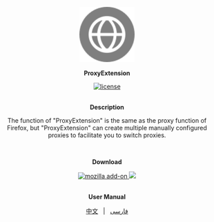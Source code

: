 <div align="center">
	<p>
		<a href="README.md">
			<img src="icons/icon.svg" width="128" alt="ProxyExtension" />
		</a>
	</p>
	<p>
		<b>
			ProxyExtension
		</b>
	</p>
	<a href="LICENSE">
		<img src="https://img.shields.io/github/license/Webb-L/ProxyExtensionFirefox" alt="license" />
	</a>
	<br>
	<br>
	<p>
		<b>
			Description
		</b>
	</p>
	<p>
			The function of "ProxyExtension" is the same as the proxy function of Firefox, but "ProxyExtension" can create multiple manually configured proxies to facilitate you to switch proxies.
	</p>
	<br>
	<p>
		<b>
			Download
		</b>
	</p>
	<a href="https://addons.mozilla.org/en-US/firefox/addon/proxyextension/">
		<img src="https://img.shields.io/amo/v/proxyextension.svg" alt="mozilla add-on" />
	</a>
	<a href="https://github.com/Webb-L/ProxyExtensionFirefox/releases/">
		<img src="https://img.shields.io/github/v/release/Webb-L/ProxyExtensionFirefox" />
	</a>
	<br>
	<br>
	<p>
		<b>
			User Manual
		</b>
	</p>
	<a href="docs/README-CN.md">中文</a>&nbsp&nbsp&nbsp|&nbsp&nbsp&nbsp<a href="docs/README-FA.md">فارسی</a>
</div>
